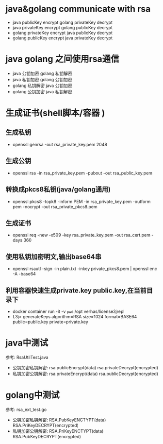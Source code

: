 # java&golang communicate with rsa
* java publicKey encrypt golang privateKey decrypt
* java privateKey encrypt golang publicKey decrypt
* golang privateKey encrypt java publicKey decrypt
* golang publicKey encrypt java privateKey decrypt

# java golang 之间使用rsa通信
* java 公钥加密 golang 私钥解密
* java 私钥加密 golang 公钥加密
* golang 私钥解密 java 公钥加密
* golang 公钥加密 java 私钥解密

# 生成证书(shell脚本/容器 )
## 生成私钥
* openssl genrsa -out rsa_private_key.pem 2048
## 生成公钥
* openssl rsa -in rsa_private_key.pem -pubout -out rsa_public_key.pem
## 转换成pkcs8私钥(java/golang通用)
* openssl pkcs8 -topk8 -inform PEM -in rsa_private_key.pem -outform pem -nocrypt -out rsa_private_pkcs8.pem
## 生成证书
* openssl req -new -x509 -key rsa_private_key.pem -out rsa_cert.pem -days 360
## 使用私钥加密明文,输出base64串
* openssl rsautl -sign -in plain.txt -inkey private_pkcs8.pem | openssl enc -A -base64
## 利用容器快速生成private.key public.key,在当前目录下
* docker container run -it -v `pwd`:/opt  verhas/license3jrepl
* L3j> generateKeys algorithm=RSA size=1024 format=BASE64 public=public.key private=private.key

# java中测试
参考: RsaUtilTest.java
* 公钥加密私钥解密: rsa.publicEncrypt(data) rsa.privateDecrypt(encrypted)
* 私钥加密公钥解密: rsa.privateEncrypt(data) rsa.publicDecrypt(encrypted)
# golang中测试
参考: rsa_ext_test.go
* 公钥加密私钥解密: RSA.PubKeyENCTYPT(data) RSA.PriKeyDECRYPT(encrypted)
* 私钥加密公钥解密: RSA.PriKeyENCTYPT(data)  RSA.PubKeyDECRYPT(encrypted)
